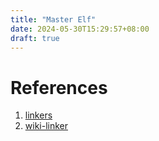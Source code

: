 ```yaml
---
title: "Master Elf"
date: 2024-05-30T15:29:57+08:00
draft: true
---
```



# References
1. [linkers](https://www.lurklurk.org/linkers/linkers.html)
2. [wiki-linker](https://en.wikipedia.org/wiki/Linker_(computing))

